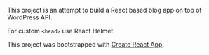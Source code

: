 This project is an attempt to build a React based blog app on top of WordPress API.

For custom `<head>` use React Helmet.


This project was bootstrapped with [Create React App](https://github.com/facebookincubator/create-react-app).
